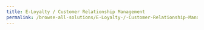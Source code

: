 ```yaml
---
title: E-Loyalty / Customer Relationship Management
permalink: /browse-all-solutions/E-Loyalty-/-Customer-Relationship-Management
---
```


